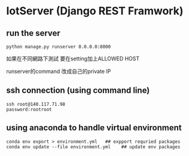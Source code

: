 # IotServer (Django REST Framwork)

## run the server 
```
python manage.py runserver 0.0.0.0:8000
```
如果在不同網路下測試 要在setting加上ALLOWED HOST

runserver的command 改成自己的private IP

## ssh connection (using command line)
```
ssh root@140.117.71.98
password:rootroot
```

## using anaconda to handle virtual environment
```
conda env export > environment.yml   ## expport requried packages
conda env update --file environment.yml    ## update env packages
```
